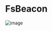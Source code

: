 # FsBeacon

![image](https://user-images.githubusercontent.com/688618/133404574-694ff2bf-1dd3-4c40-bc8a-fc67e3ba4cb0.png)
